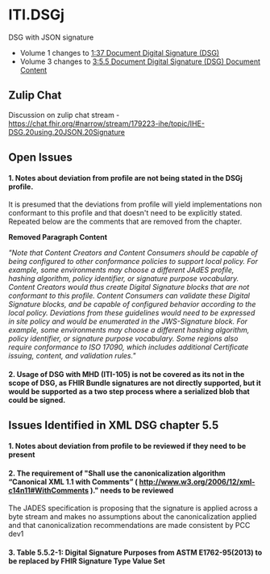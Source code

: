 # ITI.DSGj

DSG with JSON signature

- Volume 1 changes to [1:37 Document Digital Signature (DSG)](ch-37.html)
- Volume 3 changes to [3:5.5 Document Digital Signature (DSG) Document Content](ch-5.5.html)

## Zulip Chat

Discussion on zulip chat stream - https://chat.fhir.org/#narrow/stream/179223-ihe/topic/IHE-DSG.20using.20JSON.20Signature

## Open Issues

#### 1. Notes about deviation from profile are not being stated in the DSGj profile.
It is presumed that the deviations from profile will yield implementations non conformant to this profile and that doesn't need to be explicitly stated. Repeated below are the comments that are removed from the chapter.

<p><strong>Removed Paragraph Content</strong></p>
   <span><i>
   "Note that Content Creators and Content Consumers should be capable of being configured to other conformance policies to support local policy. For example, some environments may choose a different JAdES profile, hashing algorithm, policy identifier, or signature purpose vocabulary. Content Creators would thus create Digital Signature blocks that are not conformant to this profile. Content Consumers can validate these Digital Signature blocks, and be capable of configured behavior according to the local policy. Deviations from these guidelines would need to be expressed in site policy and would be enumerated in the JWS-Signature block. For example, some environments may choose a different hashing algorithm, policy identifier, or signature purpose vocabulary. Some regions also require conformance to ISO 17090, which includes additional Certificate issuing, content, and validation rules."
   </i></span>

#### 2. Usage of DSG with MHD (ITI-105) is not be covered as its not in the scope of DSG, as FHIR Bundle signatures are not directly supported, but it would be supported as a two step process where a serialized blob that could be signed.

## Issues Identified in XML DSG chapter 5.5

#### 1. Notes about deviation from profile to be reviewed if they need to be present

#### 2. The requirement of "Shall use the canonicalization algorithm “Canonical XML 1.1 with Comments” ( http://www.w3.org/2006/12/xml-c14n11#WithComments )." needs to be reviewed
 <span>The JADES specification is proposing that the signature is applied across a byte stream and makes no assumptions about the canonicalization applied and that canonicalization recommendations are made consistent by PCC dev1</span>

#### 3. Table 5.5.2-1: Digital Signature Purposes from ASTM E1762-95(2013) to be replaced by FHIR Signature Type Value Set